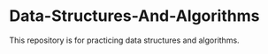 # Data-Structures-And-Algorithms

This repository is for practicing data structures and algorithms.
